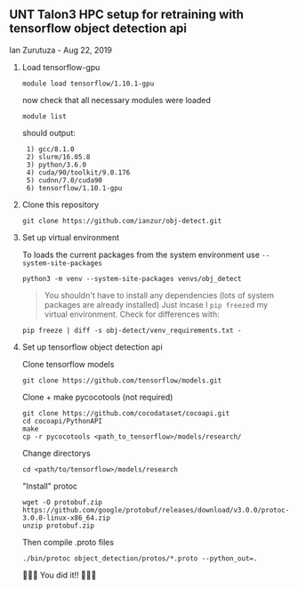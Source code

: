 UNT Talon3 HPC setup for retraining with tensorflow object detection api
------------------------------------------------------------------------
Ian Zurutuza - Aug 22, 2019

1. Load tensorflow-gpu

    `module load tensorflow/1.10.1-gpu`

    now check that all necessary modules were loaded

    `module list` 

    should output:

        1) gcc/8.1.0   
        2) slurm/16.05.8   
        3) python/3.6.0   
        4) cuda/90/toolkit/9.0.176   
        5) cudnn/7.0/cuda90   
        6) tensorflow/1.10.1-gpu

2. Clone this repository

    `git clone https://github.com/ianzur/obj-detect.git`

3. Set up virtual environment

    To loads the current packages from the system environment use `--system-site-packages`

    `python3 -m venv --system-site-packages venvs/obj_detect`
    
    > You shouldn't have to install any dependencies (lots of system packages are already installed) 
    > Just incase I `pip freeze`d my virtual environment. Check for differences with:

    `pip freeze | diff -s obj-detect/venv_requirements.txt -`


4. Set up tensorflow object detection api

    Clone tensorflow models
    
    `git clone https://github.com/tensorflow/models.git`

    Clone + make pycocotools (not required)
    ```
    git clone https://github.com/cocodataset/cocoapi.git
    cd cocoapi/PythonAPI
    make
    cp -r pycocotools <path_to_tensorflow>/models/research/
    ```

    Change directorys

    `cd <path/to/tensorflow>/models/research`

    "Install" protoc
    ```
    wget -O protobuf.zip https://github.com/google/protobuf/releases/download/v3.0.0/protoc-3.0.0-linux-x86_64.zip
    unzip protobuf.zip
    ```
    Then compile .proto files

    `./bin/protoc object_detection/protos/*.proto --python_out=.`

    :tada::tada::tada: You did it!! :tada::tada::tada:


